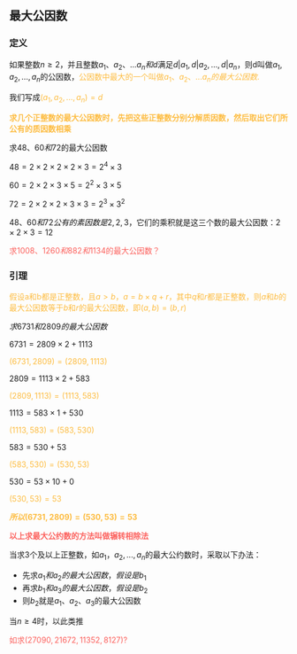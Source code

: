 ## 最大公因数

### 定义

如果整数$n\geq2$，并且整数$a_1、a_2、...a_n和d$满足$d|a_1,d|a_2,...,d|a_n$，则d叫做$a_1,a_2,...,a_n$的公因数，<font color="#FDBC40">公因数中最大的一个叫做$a_1、a_2、...a_n的最大公因数.$</font>

我们写成<font color="#FDBC40">$(a_1,a_2,...,a_n)=d$</font>

<font color="#FDBC40">**求几个正整数的最大公因数时，先把这些正整数分别分解质因数，然后取出它们所公有的质因数相乘**</font>

求$48、60和72$的最大公因数

$48 = 2 \times 2 \times 2 \times 2 \times 3 = 2^4 \times 3$​

$60 = 2 \times 2 \times 3 \times 5 = 2^2 \times 3 \times 5$​

$72 = 2 \times 2 \times 2 \times 3 \times 3 = 2^3 \times 3^2$

$48、60和72公有的素因数是2,2,3$，它们的乘积就是这三个数的最大公因数：$2\times 2 \times 3 = 12$

<font color="#FC605C">求$1008、1260和882和1134$的最大公因数？</font>



### 引理

<font color="#FDBC40">假设a和b都是正整数，且$a\gt b$，$a = b\times q + r$，其中$q$和$r$都是正整数，则$a$和$b$的最大公因数等于$b$和$r$的最大公因数，即$(a,b)=(b,r)$</font>

$求6731和2809的最大公因数$

$6731=2809\times 2 + 1113$

<font color="#FDBC40">$(6731,2809) = (2809,1113)$</font>

$2809 = 1113\times 2 + 583$

<font color="#FDBC40">$(2809,1113) = (1113,583)$</font>

$1113 = 583 \times 1 + 530$

<font color="#FDBC40">$(1113,583) = (583,530)$</font>

$583=530+53$

<font color="#FDBC40">$(583,530)=(530, 53)$​</font>

$530=53\times 10 + 0$

<font color="#FDBC40">$(530, 53)=53$</font>

<font color="#FDBC40">**$所以(6731,2809)=(530, 53)=53$**</font>

<font color="#FC605C">**以上求最大公约数的方法叫做辗转相除法**</font>

当求3个及以上正整数，如$a_1，a_2,...,a_n$的最大公约数时，采取以下办法：

* 先求$a_1和a_2的最大公因数，假设是b_1$
* 再求$b_1和a_3的最大公因数，假设是b_2$
* 则$b_2$就是$a_1、a_2、a_3$的最大公因数

当$n\geq 4$时，以此类推

<font color="#FC605C">如求$(27090,21672,11352,8127)?$</font>



